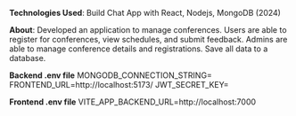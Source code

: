 **Technologies Used**: Build Chat App with React, Nodejs,  MongoDB (2024)


**About**: Developed an application to manage conferences. Users are able to register for conferences, view schedules, and submit feedback. Admins are able to manage conference details and registrations. Save all data to a database.


**Backend .env file**
MONGODB_CONNECTION_STRING=
FRONTEND_URL=http://localhost:5173/
JWT_SECRET_KEY=

**Frontend .env file**
VITE_APP_BACKEND_URL=http://localhost:7000

